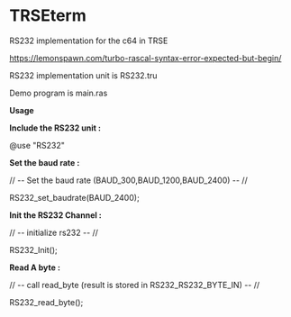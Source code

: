 # TRSEterm
RS232 implementation for the c64 in TRSE

https://lemonspawn.com/turbo-rascal-syntax-error-expected-but-begin/


RS232 implementation unit is RS232.tru

Demo program is main.ras

**Usage**

**Include the RS232 unit :**

@use "RS232"

**Set the baud rate :**

// -- Set the baud rate (BAUD_300,BAUD_1200,BAUD_2400) -- //

RS232_set_baudrate(BAUD_2400);

**Init the RS232 Channel :**

// -- initialize rs232 -- //

RS232_Init();
  
**Read A byte :**

// -- call read_byte (result is stored in RS232_RS232_BYTE_IN) -- //

RS232_read_byte();



